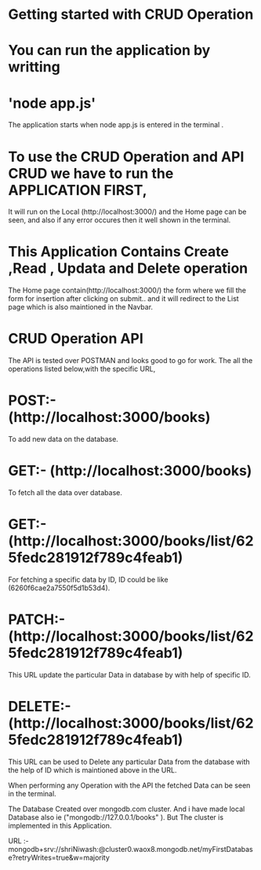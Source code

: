 # Getting started with CRUD Operation

# You can run the application by writting

# 'node app.js'
The application starts when node app.js is entered in the terminal .

# To use the CRUD Operation and API CRUD we have to run the APPLICATION FIRST,

It will run on the Local (http://localhost:3000/) and the Home page can be seen,
and also if any error occures then it well shown in the terminal.

# This Application Contains Create ,Read , Updata and Delete operation 
The Home page contain(http://localhost:3000/) the form where we fill the form for 
insertion after clicking on submit.. and it will redirect to the List page which is 
also maintioned in the Navbar.


# CRUD Operation API
The API is tested over POSTMAN and looks good to go for work.
The all the operations listed below,with the specific URL,

# POST:- (http://localhost:3000/books)
To add new data on the database.

# GET:- (http://localhost:3000/books)
To fetch all the data over database.

# GET:- (http://localhost:3000/books/list/625fedc281912f789c4feab1)
For fetching a specific data by ID, ID could be like (6260f6cae2a7550f5d1b53d4).

# PATCH:- (http://localhost:3000/books/list/625fedc281912f789c4feab1)
This URL update the particular Data in database by with help of specific ID.

# DELETE:- (http://localhost:3000/books/list/625fedc281912f789c4feab1)
This URL can be used to Delete any particular Data from the database with the help of ID which is maintioned above in the URL.


When performing any Operation with the API the fetched Data can be seen in the terminal.

The Database Created over mongodb.com cluster. And i have made local Database also ie ("mongodb://127.0.0.1/books" ). But The cluster is implemented in this Application.

URL :- mongodb+srv://shriNiwash:<password>@cluster0.waox8.mongodb.net/myFirstDatabase?retryWrites=true&w=majority